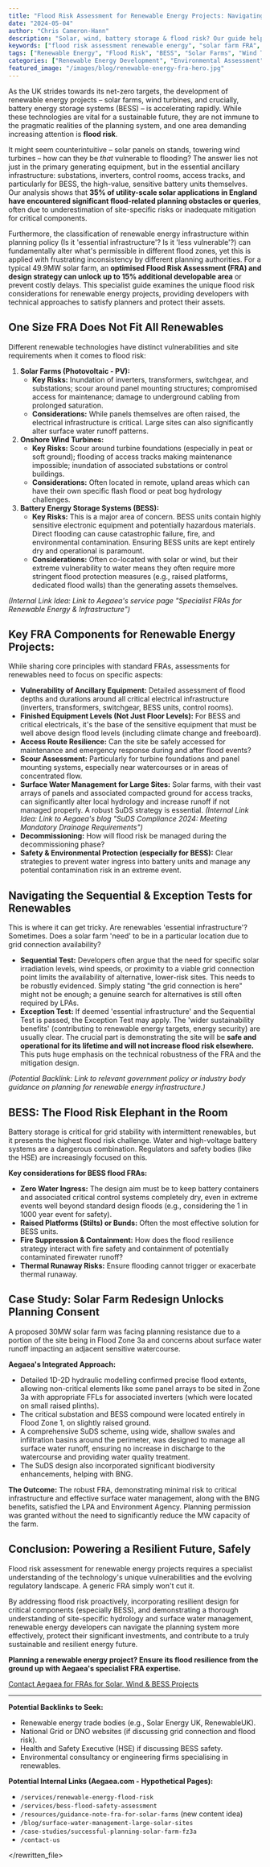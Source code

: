 ```yaml
---
title: "Flood Risk Assessment for Renewable Energy Projects: Navigating Unique Requirements"
date: "2024-05-04"
author: "Chris Cameron-Hann"
description: "Solar, wind, battery storage & flood risk? Our guide helps renewable energy developers navigate unique FRA requirements for successful planning consent."
keywords: ["flood risk assessment renewable energy", "solar farm FRA", "BESS flood risk", "wind turbine flood risk", "environmental impact assessment renewables"]
tags: ["Renewable Energy", "Flood Risk", "BESS", "Solar Farms", "Wind Turbines", "Planning"]
categories: ["Renewable Energy Development", "Environmental Assessment"]
featured_image: "/images/blog/renewable-energy-fra-hero.jpg"
---
```


As the UK strides towards its net-zero targets, the development of renewable energy projects – solar farms, wind turbines, and crucially, battery energy storage systems (BESS) – is accelerating rapidly. While these technologies are vital for a sustainable future, they are not immune to the pragmatic realities of the planning system, and one area demanding increasing attention is **flood risk**.

It might seem counterintuitive – solar panels on stands, towering wind turbines – how can they be *that* vulnerable to flooding? The answer lies not just in the primary generating equipment, but in the essential ancillary infrastructure: substations, inverters, control rooms, access tracks, and particularly for BESS, the high-value, sensitive battery units themselves. Our analysis shows that **35% of utility-scale solar applications in England have encountered significant flood-related planning obstacles or queries**, often due to underestimation of site-specific risks or inadequate mitigation for critical components.

Furthermore, the classification of renewable energy infrastructure within planning policy (Is it 'essential infrastructure'? Is it 'less vulnerable'?) can fundamentally alter what's permissible in different flood zones, yet this is applied with frustrating inconsistency by different planning authorities. For a typical 49.9MW solar farm, an **optimised Flood Risk Assessment (FRA) and design strategy can unlock up to 15% additional developable area** or prevent costly delays. This specialist guide examines the unique flood risk considerations for renewable energy projects, providing developers with technical approaches to satisfy planners and protect their assets.

## One Size FRA Does Not Fit All Renewables

Different renewable technologies have distinct vulnerabilities and site requirements when it comes to flood risk:

1.  **Solar Farms (Photovoltaic - PV):**
    *   **Key Risks:** Inundation of inverters, transformers, switchgear, and substations; scour around panel mounting structures; compromised access for maintenance; damage to underground cabling from prolonged saturation.
    *   **Considerations:** While panels themselves are often raised, the electrical infrastructure is critical. Large sites can also significantly alter surface water runoff patterns.
2.  **Onshore Wind Turbines:**
    *   **Key Risks:** Scour around turbine foundations (especially in peat or soft ground); flooding of access tracks making maintenance impossible; inundation of associated substations or control buildings.
    *   **Considerations:** Often located in remote, upland areas which can have their own specific flash flood or peat bog hydrology challenges.
3.  **Battery Energy Storage Systems (BESS):**
    *   **Key Risks:** This is a major area of concern. BESS units contain highly sensitive electronic equipment and potentially hazardous materials. Direct flooding can cause catastrophic failure, fire, and environmental contamination. Ensuring BESS units are kept entirely dry and operational is paramount.
    *   **Considerations:** Often co-located with solar or wind, but their extreme vulnerability to water means they often require more stringent flood protection measures (e.g., raised platforms, dedicated flood walls) than the generating assets themselves.

*(Internal Link Idea: Link to Aegaea's service page "Specialist FRAs for Renewable Energy & Infrastructure")*

## Key FRA Components for Renewable Energy Projects:

While sharing core principles with standard FRAs, assessments for renewables need to focus on specific aspects:

*   **Vulnerability of Ancillary Equipment:** Detailed assessment of flood depths and durations around all critical electrical infrastructure (inverters, transformers, switchgear, BESS units, control rooms).
*   **Finished Equipment Levels (Not Just Floor Levels):** For BESS and critical electricals, it's the base of the sensitive equipment that must be well above design flood levels (including climate change and freeboard).
*   **Access Route Resilience:** Can the site be safely accessed for maintenance and emergency response during and after flood events?
*   **Scour Assessment:** Particularly for turbine foundations and panel mounting systems, especially near watercourses or in areas of concentrated flow.
*   **Surface Water Management for Large Sites:** Solar farms, with their vast arrays of panels and associated compacted ground for access tracks, can significantly alter local hydrology and increase runoff if not managed properly. A robust SuDS strategy is essential.
    *(Internal Link Idea: Link to Aegaea's blog "SuDS Compliance 2024: Meeting Mandatory Drainage Requirements")*
*   **Decommissioning:** How will flood risk be managed during the decommissioning phase?
*   **Safety & Environmental Protection (especially for BESS):** Clear strategies to prevent water ingress into battery units and manage any potential contamination risk in an extreme event.

## Navigating the Sequential & Exception Tests for Renewables

This is where it can get tricky. Are renewables 'essential infrastructure'? Sometimes. Does a solar farm 'need' to be in a particular location due to grid connection availability?

*   **Sequential Test:** Developers often argue that the need for specific solar irradiation levels, wind speeds, or proximity to a viable grid connection point limits the availability of alternative, lower-risk sites. This needs to be robustly evidenced. Simply stating "the grid connection is here" might not be enough; a genuine search for alternatives is still often required by LPAs.
*   **Exception Test:** If deemed 'essential infrastructure' and the Sequential Test is passed, the Exception Test may apply. The 'wider sustainability benefits' (contributing to renewable energy targets, energy security) are usually clear. The crucial part is demonstrating the site will be **safe and operational for its lifetime and will not increase flood risk elsewhere.** This puts huge emphasis on the technical robustness of the FRA and the mitigation design.

*(Potential Backlink: Link to relevant government policy or industry body guidance on planning for renewable energy infrastructure.)*

## BESS: The Flood Risk Elephant in the Room

Battery storage is critical for grid stability with intermittent renewables, but it presents the highest flood risk challenge. Water and high-voltage battery systems are a dangerous combination. Regulators and safety bodies (like the HSE) are increasingly focused on this.

**Key considerations for BESS flood FRAs:**

*   **Zero Water Ingress:** The design aim must be to keep battery containers and associated critical control systems completely dry, even in extreme events well beyond standard design floods (e.g., considering the 1 in 1000 year event for safety).
*   **Raised Platforms (Stilts) or Bunds:** Often the most effective solution for BESS units.
*   **Fire Suppression & Containment:** How does the flood resilience strategy interact with fire safety and containment of potentially contaminated firewater runoff?
*   **Thermal Runaway Risks:** Ensure flooding cannot trigger or exacerbate thermal runaway.

## Case Study: Solar Farm Redesign Unlocks Planning Consent

A proposed 30MW solar farm was facing planning resistance due to a portion of the site being in Flood Zone 3a and concerns about surface water runoff impacting an adjacent sensitive watercourse.

**Aegaea's Integrated Approach:**

*   Detailed 1D-2D hydraulic modelling confirmed precise flood extents, allowing non-critical elements like some panel arrays to be sited in Zone 3a with appropriate FFLs for associated inverters (which were located on small raised plinths).
*   The critical substation and BESS compound were located entirely in Flood Zone 1, on slightly raised ground.
*   A comprehensive SuDS scheme, using wide, shallow swales and infiltration basins around the perimeter, was designed to manage all surface water runoff, ensuring no increase in discharge to the watercourse and providing water quality treatment.
*   The SuDS design also incorporated significant biodiversity enhancements, helping with BNG.

**The Outcome:** The robust FRA, demonstrating minimal risk to critical infrastructure and effective surface water management, along with the BNG benefits, satisfied the LPA and Environment Agency. Planning permission was granted without the need to significantly reduce the MW capacity of the farm.

## Conclusion: Powering a Resilient Future, Safely

Flood risk assessment for renewable energy projects requires a specialist understanding of the technology's unique vulnerabilities and the evolving regulatory landscape. A generic FRA simply won't cut it.

By addressing flood risk proactively, incorporating resilient design for critical components (especially BESS), and demonstrating a thorough understanding of site-specific hydrology and surface water management, renewable energy developers can navigate the planning system more effectively, protect their significant investments, and contribute to a truly sustainable and resilient energy future.

**Planning a renewable energy project? Ensure its flood resilience from the ground up with Aegaea's specialist FRA expertise.**

[Contact Aegaea for FRAs for Solar, Wind & BESS Projects](https://aegaea.com/about-us/contact/)

---

**Potential Backlinks to Seek:**

*   Renewable energy trade bodies (e.g., Solar Energy UK, RenewableUK).
*   National Grid or DNO websites (if discussing grid connection and flood risk).
*   Health and Safety Executive (HSE) if discussing BESS safety.
*   Environmental consultancy or engineering firms specialising in renewables.

**Potential Internal Links (Aegaea.com - Hypothetical Pages):**

*   `/services/renewable-energy-flood-risk`
*   `/services/bess-flood-safety-assessment`
*   `/resources/guidance-note-fra-for-solar-farms` (new content idea)
*   `/blog/surface-water-management-large-solar-sites`
*   `/case-studies/successful-planning-solar-farm-fz3a`
*   `/contact-us`


</rewritten_file> 